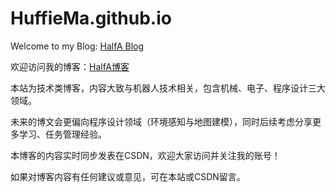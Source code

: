 # HuffieMa.github.io
Welcome to my Blog: [HalfA Blog](https://www.mahaofei.com/)

欢迎访问我的博客：[HalfA博客](https://www.mahaofei.com/)

本站为技术类博客，内容大致与机器人技术相关，包含机械、电子、程序设计三大领域。

未来的博文会更偏向程序设计领域（环境感知与地图建模），同时后续考虑分享更多学习、任务管理经验。

本博客的内容实时同步发表在CSDN，欢迎大家访问并关注我的账号！

如果对博客内容有任何建议或意见，可在本站或CSDN留言。
